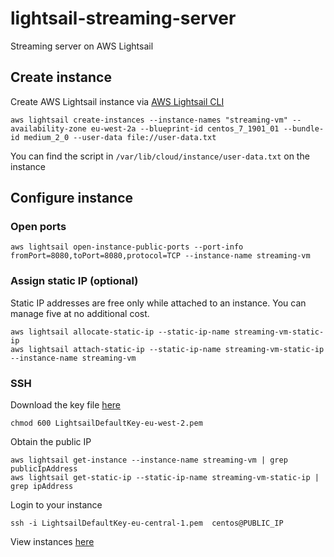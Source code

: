 # lightsail-streaming-server
Streaming server on AWS Lightsail

## Create instance
Create AWS Lightsail instance via [AWS Lightsail CLI](https://docs.aws.amazon.com/cli/latest/reference/lightsail/index.html "AWS Lightsail CLI")
```
aws lightsail create-instances --instance-names "streaming-vm" --availability-zone eu-west-2a --blueprint-id centos_7_1901_01 --bundle-id medium_2_0 --user-data file://user-data.txt
```
You can find the script in `/var/lib/cloud/instance/user-data.txt` on the instance

## Configure instance
### Open ports
```
aws lightsail open-instance-public-ports --port-info fromPort=8080,toPort=8080,protocol=TCP --instance-name streaming-vm
```

### Assign static IP (optional)
Static IP addresses are free only while attached to an instance. You can manage five at no additional cost.
```
aws lightsail allocate-static-ip --static-ip-name streaming-vm-static-ip
aws lightsail attach-static-ip --static-ip-name streaming-vm-static-ip --instance-name streaming-vm
```

### SSH
Download the key file [here](https://lightsail.aws.amazon.com/ls/webapp/account/keys "AWS Lightsail keys")
```
chmod 600 LightsailDefaultKey-eu-west-2.pem 
```
Obtain the public IP
```
aws lightsail get-instance --instance-name streaming-vm | grep publicIpAddress
aws lightsail get-static-ip --static-ip-name streaming-vm-static-ip | grep ipAddress
```
Login to your instance
```
ssh -i LightsailDefaultKey-eu-central-1.pem  centos@PUBLIC_IP
```
View instances [here](https://lightsail.aws.amazon.com/ls/webapp/home/instances "View instances")
